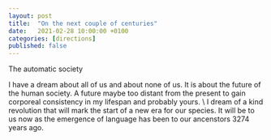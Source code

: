 ```yaml
---
layout: post
title:  "On the next couple of centuries"
date:   2021-02-28 10:00:00 +0100
categories: [directions]
published: false
---
```

The automatic society

I have a dream about all of us and about none of us. It is about the future of the human society. A future maybe too distant from the present to gain corporeal consistency in my lifespan and probably yours. \\
I dream of a kind revolution that will mark the start of a new era for our species. It will be to us now as the emergence of language has been to our ancenstors 3274 years ago.